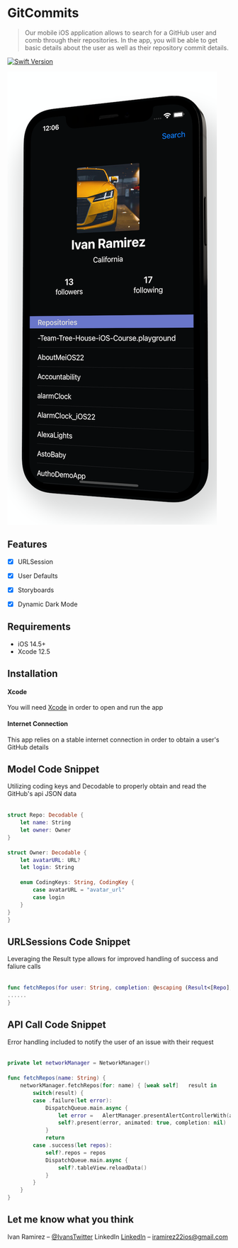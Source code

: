 
# GitCommits
> Our mobile iOS application allows to search for a GitHub user and comb through their repositories. In the app, you will be able to get basic details about the user as well as their repository commit details. 

[![Swift Version][swift-image]][swift-url]

<img src ="GHCommitsHomeScreen.png">

## Features

- [x] URLSession 
- [x] User Defaults
- [x] Storyboards
- [x] Dynamic Dark Mode


## Requirements

- iOS 14.5+
- Xcode 12.5

## Installation 

#### Xcode 
You will need [Xcode](https://apps.apple.com/us/app/xcode/id497799835?mt=12) in order to open and run the app 

#### Internet Connection 
This app relies on a stable internet connection in order to obtain a user's GitHub details 

## Model Code Snippet 
Utilizing coding keys and Decodable to properly obtain and read the GitHub's api JSON data 
```swift

struct Repo: Decodable {
    let name: String
    let owner: Owner
}

struct Owner: Decodable {
    let avatarURL: URL?
    let login: String
    
    enum CodingKeys: String, CodingKey {
        case avatarURL = "avatar_url"
        case login 
    }
}
}
```
## URLSessions Code Snippet 
Leveraging the Result type allows for improved handling of success and faliure calls
```swift 

func fetchRepos(for user: String, completion: @escaping (Result<[Repo], NetworkingError>) -> Void) {
......
}
```


## API Call Code Snippet
Error handling included to notify the user of an issue with their request 
```swift 

private let networkManager = NetworkManager()

func fetchRepos(name: String) {
    networkManager.fetchRepos(for: name) { [weak self]   result in
        switch(result) {
        case .failure(let error):
            DispatchQueue.main.async {
                let error =   AlertManager.presentAlertControllerWith(alertTitle: "", alertMessage: error.rawValue, dismissActionTitle: "OK")
                self?.present(error, animated: true, completion: nil)
            }
            return
        case .success(let repos):
            self?.repos = repos
            DispatchQueue.main.async {
                self?.tableView.reloadData()
            }
        }
    }
}
```


## Let me know what you think

Ivan Ramirez – [@IvansTwitter](https://twitter.com/iramirezdev) LinkedIn [LinkedIn](https://www.linkedin.com/in/ivanframirez/) – iramirez22ios@gmail.com

[swift-image]:https://img.shields.io/badge/swift-5.0-orange.svg
[swift-url]: https://swift.org/
